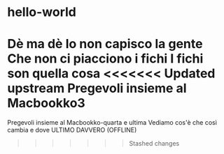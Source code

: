 # hello-world
Dè ma dè
Io non capisco la gente
Che non ci piacciono i fichi
I fichi son quella cosa
<<<<<<< Updated upstream
Pregevoli insieme al Macbookko3
=======
Pregevoli insieme al Macbookko-quarta e ultima
Vediamo cos'è che così cambia e dove
ULTIMO DAVVERO (OFFLINE)
>>>>>>> Stashed changes
